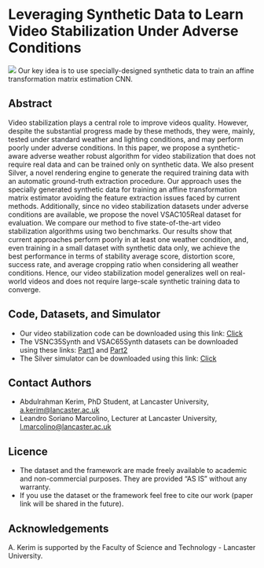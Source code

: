# Leveraging Synthetic Data to Learn Video Stabilization Under Adverse Conditions


<img src='https://github.com/A-Kerim/Leveraging-Synthetic-Data-to-Learn-Video-Stabilization-Under-Adverse-Conditions/blob/3b137bb787e74e5a81e377918b96559e4a3c1130/imgs/introduction.png'>
Our key idea is to use specially-designed synthetic data to train an affine transformation
matrix estimation CNN.

## Abstract
Video stabilization plays a central role to improve videos quality. However, despite
the substantial progress made by these methods, they were, mainly, tested under
standard weather and lighting conditions, and may perform poorly under adverse
conditions. In this paper, we propose a synthetic-aware adverse weather robust
algorithm for video stabilization that does not require real data and can be
trained only on synthetic data. We also present Silver, a novel rendering engine
to generate the required training data with an automatic ground-truth extraction
procedure. Our approach uses the specially generated synthetic data for training an
affine transformation matrix estimator avoiding the feature extraction issues faced by
current methods. Additionally, since no video stabilization datasets under adverse
conditions are available, we propose the novel VSAC105Real dataset for evaluation.
We compare our method to five state-of-the-art video stabilization algorithms using
two benchmarks. Our results show that current approaches perform poorly in at least
one weather condition, and, even training in a small dataset with synthetic data only,
we achieve the best performance in terms of stability average score, distortion score,
success rate, and average cropping ratio when considering all weather conditions.
Hence, our video stabilization model generalizes well on real-world videos and does
not require large-scale synthetic training data to converge.


## Code, Datasets, and Simulator
* Our video stabilization code can be downloaded using this link: [Click](https://livelancsac-my.sharepoint.com/:u:/g/personal/kerim_lancaster_ac_uk/EX7jGWteToRJu2GP21bx3g8Bv-4fUp54VBv3HAm4Tyi_Xg?e=wvSxsh)
* The VSNC35Synth and VSAC65Synth datasets can be downloaded using these links: [Part1](https://drive.google.com/file/d/15IX81jZuYrswblobBxx9EF378BESngWb/view?usp=sharing) and [Part2](https://drive.google.com/file/d/1FMpiJUABFNzMv_C3ef9pK31V-__OPlcx/view?usp=sharing)
* The Silver simulator can be downloaded using this link: [Click](https://livelancsac-my.sharepoint.com/:u:/g/personal/kerim_lancaster_ac_uk/ERMsh_Ba7TFPhCTXNejU4DABx0nXx4emT4fs_gKHl7zhkg?e=nNennA)

## Contact Authors
* Abdulrahman Kerim, PhD Student, at Lancaster University, a.kerim@lancaster.ac.uk
* Leandro Soriano Marcolino, Lecturer at Lancaster University, l.marcolino@lancaster.ac.uk

## Licence
* The dataset and the framework are made freely available to academic and non-commercial purposes. They are provided “AS IS” without any warranty.   
* If you use the dataset or the framework feel free to cite our work (paper link will be shared in the future).

## Acknowledgements
A. Kerim is supported by the Faculty of Science and Technology - Lancaster University.

